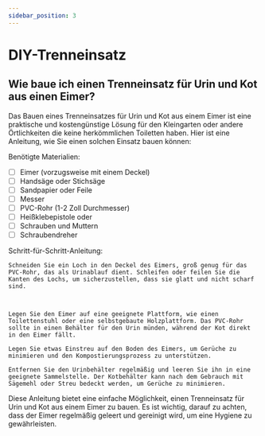 ```yaml
---
sidebar_position: 3
---
```


# DIY-Trenneinsatz

## Wie baue ich einen Trenneinsatz für Urin und Kot aus einen Eimer?

Das Bauen eines Trenneinsatzes für Urin und Kot aus einem Eimer ist eine praktische und kostengünstige Lösung für den Kleingarten oder andere Örtlichkeiten die keine herkömmlichen Toiletten haben. Hier ist eine Anleitung, wie Sie einen solchen Einsatz bauen können:

Benötigte Materialien:

   - [ ] Eimer (vorzugsweise mit einem Deckel)
   - [ ] Handsäge oder Stichsäge
   - [ ] Sandpapier oder Feile
   - [ ] Messer
   - [ ] PVC-Rohr (1-2 Zoll Durchmesser)
   - [ ] Heißklebepistole
   oder
   - [ ] Schrauben und Muttern
   - [ ] Schraubendreher

Schritt-für-Schritt-Anleitung:

    Schneiden Sie ein Loch in den Deckel des Eimers, groß genug für das PVC-Rohr, das als Urinablauf dient. Schleifen oder feilen Sie die Kanten des Lochs, um sicherzustellen, dass sie glatt und nicht scharf sind.

    

    Legen Sie den Eimer auf eine geeignete Plattform, wie einen Toilettenstuhl oder eine selbstgebaute Holzplattform. Das PVC-Rohr sollte in einen Behälter für den Urin münden, während der Kot direkt in den Eimer fällt.

    Legen Sie etwas Einstreu auf den Boden des Eimers, um Gerüche zu minimieren und den Kompostierungsprozess zu unterstützen.

    Entfernen Sie den Urinbehälter regelmäßig und leeren Sie ihn in eine geeignete Sammelstelle. Der Kotbehälter kann nach dem Gebrauch mit Sägemehl oder Streu bedeckt werden, um Gerüche zu minimieren.

Diese Anleitung bietet eine einfache Möglichkeit, einen Trenneinsatz für Urin und Kot aus einem Eimer zu bauen. Es ist wichtig, darauf zu achten, dass der Eimer regelmäßig geleert und gereinigt wird, um eine Hygiene zu gewährleisten.

